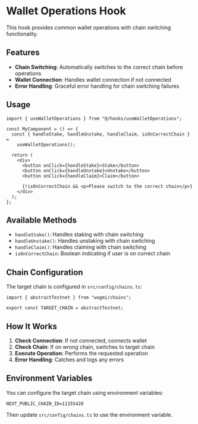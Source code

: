 # Wallet Operations Hook

This hook provides common wallet operations with chain switching functionality.

## Features

- **Chain Switching**: Automatically switches to the correct chain before operations
- **Wallet Connection**: Handles wallet connection if not connected
- **Error Handling**: Graceful error handling for chain switching failures

## Usage

```tsx
import { useWalletOperations } from "@/hooks/useWalletOperations";

const MyComponent = () => {
  const { handleStake, handleUnstake, handleClaim, isOnCorrectChain } =
    useWalletOperations();

  return (
    <div>
      <button onClick={handleStake}>Stake</button>
      <button onClick={handleUnstake}>Unstake</button>
      <button onClick={handleClaim}>Claim</button>

      {!isOnCorrectChain && <p>Please switch to the correct chain</p>}
    </div>
  );
};
```

## Available Methods

- `handleStake()`: Handles staking with chain switching
- `handleUnstake()`: Handles unstaking with chain switching
- `handleClaim()`: Handles claiming with chain switching
- `isOnCorrectChain`: Boolean indicating if user is on correct chain

## Chain Configuration

The target chain is configured in `src/config/chains.ts`:

```tsx
import { abstractTestnet } from "wagmi/chains";

export const TARGET_CHAIN = abstractTestnet;
```

## How It Works

1. **Check Connection**: If not connected, connects wallet
2. **Check Chain**: If on wrong chain, switches to target chain
3. **Execute Operation**: Performs the requested operation
4. **Error Handling**: Catches and logs any errors

## Environment Variables

You can configure the target chain using environment variables:

```env
NEXT_PUBLIC_CHAIN_ID=11155420
```

Then update `src/config/chains.ts` to use the environment variable.
